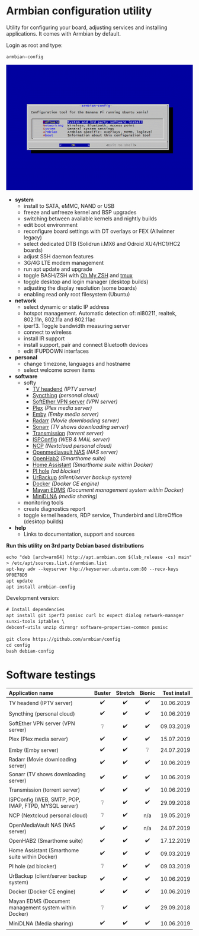 # Armbian configuration utility

Utility for configuring your board, adjusting services and installing applications.
It comes with Armbian by default.

Login as root and type:

	armbian-config

![](images/animated.gif)

- **system**
	- install to SATA, eMMC, NAND or USB
	- freeze and unfreeze kernel and BSP upgrades
	- switching between available kernels and nightly builds
	- edit boot environment
	- reconfigure board settings with DT overlays or FEX (Allwinner legacy)
	- select dedicated DTB (Solidrun i.MX6 and Odroid XU4/HC1/HC2 boards)
	- adjust SSH daemon features
	- 3G/4G LTE modem management
	- run apt update and upgrade
	- toggle BASH/ZSH with [Oh My ZSH](https://ohmyz.sh/) and [tmux](https://en.wikipedia.org/wiki/Tmux)
	- toggle desktop and login manager (desktop builds)
	- adjusting the display resolution (some boards)
	- enabling read only root filesystem (Ubuntu)
- **network**
	- select dynamic or static IP address
	- hotspot management. Automatic detection of: nl80211, realtek, 802.11n, 802.11a and 802.11ac
	- iperf3. Toggle bandwidth measuring server
	- connect to wireless
	- install IR support
	- install support, pair and connect Bluetooth devices
	- edit IFUPDOWN interfaces
- **personal**
	- change timezone, languages and hostname
	- select welcome screen items
- **software**
	- softy
		- [TV headend](https://tvheadend.org/) *(IPTV server)*
		- [Syncthing](https://syncthing.net/) *(personal cloud)*
		- [SoftEther VPN server](https://www.softether.org/) *(VPN server)*
		- [Plex](https://www.plex.tv/) *(Plex media server)*
		- [Emby](https://emby.media/) *(Emby media server)*
		- [Radarr](https://radarr.video/) *(Movie downloading server)*
		- [Sonarr](https://sonarr.tv/) *(TV shows downloading server)*
		- [Transmission](https://transmissionbt.com/) *(torrent server)*
		- [ISPConfig](https://www.ispconfig.org/) *(WEB & MAIL server)*
		- [NCP](https://nextcloudpi.com) *(Nextcloud personal cloud)*
		- [Openmediavault NAS](http://www.openmediavault.org/) *(NAS server)*
		- [OpenHab2](https://www.openhab.org) *(Smarthome suite)*
		- [Home Assistant](https://www.home-assistant.io/hassio/) *(Smarthome suite within Docker)*
		- [PI hole](https://pi-hole.net) *(ad blocker)*
		- [UrBackup](https://www.urbackup.org/) *(client/server backup system)*
		- [Docker](https://www.docker.com) *(Docker CE engine)*
		- [Mayan EDMS](https://www.mayan-edms.com/) *(Document management system within Docker)*
		- [MiniDLNA](http://minidlna.sourceforge.net/) *(media sharing)*
	- monitoring tools
	- create diagnostics report
	- toggle kernel headers, RDP service, Thunderbird and LibreOffice (desktop builds)
- **help**
	- Links to documentation, support and sources

**Run this utility on 3rd party Debian based distributions**

	echo "deb [arch=arm64] http://apt.armbian.com $(lsb_release -cs) main" > /etc/apt/sources.list.d/armbian.list
	apt-key adv --keyserver hkp://keyserver.ubuntu.com:80 --recv-keys 9F0E78D5
	apt update
	apt install armbian-config

Development version:

	# Install dependencies
	apt install git iperf3 psmisc curl bc expect dialog network-manager sunxi-tools iptables \
	debconf-utils unzip dirmngr software-properties-common psmisc

	git clone https://github.com/armbian/config
	cd config
	bash debian-config

# Software testings

|Application name|Buster|Stretch|Bionic|Test install|
|:--|:--:|:--:|:--:|--:|
|TV headend (IPTV server)|:heavy_check_mark:|:heavy_check_mark:|:heavy_check_mark:|10.06.2019|
|Syncthing (personal cloud)|:heavy_check_mark:|:heavy_check_mark:|:heavy_check_mark:|10.06.2019|
|SoftEther VPN server (VPN server)|:grey_question:|:heavy_check_mark:|:heavy_check_mark:|09.03.2019|
|Plex (Plex media server)|:heavy_check_mark:|:heavy_check_mark:|:heavy_check_mark:|15.07.2019|
|Emby (Emby server)|:heavy_check_mark:|:heavy_check_mark:|:grey_question:|24.07.2019|
|Radarr (Movie downloading server)|:heavy_check_mark:|:heavy_check_mark:|:heavy_check_mark:|10.06.2019|
|Sonarr (TV shows downloading server)|:heavy_check_mark:|:heavy_check_mark:|:heavy_check_mark:|10.06.2019|
|Transmission (torrent server)|:heavy_check_mark:|:heavy_check_mark:|:heavy_check_mark:|10.06.2019|
|ISPConfig (WEB, SMTP, POP, IMAP, FTPD, MYSQL server)|:grey_question:|:heavy_check_mark:|:heavy_check_mark:|29.09.2018|
|NCP (Nextcloud personal cloud)|:grey_question:|:heavy_check_mark:|n/a|19.05.2019|
|OpenMediaVault NAS (NAS server)|:heavy_check_mark:|:heavy_check_mark:|n/a|24.07.2019|
|OpenHAB2 (Smarthome suite)|:heavy_check_mark:|:heavy_check_mark:|:heavy_check_mark:|17.12.2019|
|Home Assistant (Smarthome suite within Docker)|:heavy_check_mark:|:heavy_check_mark:|:heavy_check_mark:|09.03.2019|
|PI hole (ad blocker)|:grey_question:|:heavy_check_mark:|:heavy_check_mark:|09.03.2019|
|UrBackup (client/server backup system)|:heavy_check_mark:|:heavy_check_mark:|:heavy_check_mark:|10.06.2019|
|Docker (Docker CE engine)|:heavy_check_mark:|:heavy_check_mark:|:heavy_check_mark:|10.06.2019|
|Mayan EDMS (Document management system within Docker)|:grey_question:|:heavy_check_mark:|:heavy_check_mark:|29.09.2018|
|MiniDLNA (Media sharing)|:heavy_check_mark:|:heavy_check_mark:|:heavy_check_mark:|10.06.2019|

